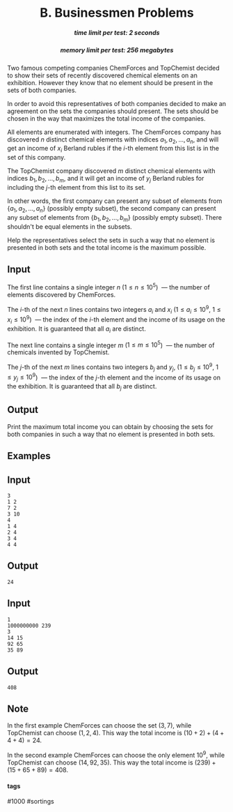 <h1 style='text-align: center;'> B. Businessmen Problems</h1>

<h5 style='text-align: center;'>time limit per test: 2 seconds</h5>
<h5 style='text-align: center;'>memory limit per test: 256 megabytes</h5>

Two famous competing companies ChemForces and TopChemist decided to show their sets of recently discovered chemical elements on an exhibition. However they know that no element should be present in the sets of both companies.

In order to avoid this representatives of both companies decided to make an agreement on the sets the companies should present. The sets should be chosen in the way that maximizes the total income of the companies.

All elements are enumerated with integers. The ChemForces company has discovered $n$ distinct chemical elements with indices $a_1, a_2, \ldots, a_n$, and will get an income of $x_i$ Berland rubles if the $i$-th element from this list is in the set of this company.

The TopChemist company discovered $m$ distinct chemical elements with indices $b_1, b_2, \ldots, b_m$, and it will get an income of $y_j$ Berland rubles for including the $j$-th element from this list to its set.

In other words, the first company can present any subset of elements from $\{a_1, a_2, \ldots, a_n\}$ (possibly empty subset), the second company can present any subset of elements from $\{b_1, b_2, \ldots, b_m\}$ (possibly empty subset). There shouldn't be equal elements in the subsets.

Help the representatives select the sets in such a way that no element is presented in both sets and the total income is the maximum possible.

## Input

The first line contains a single integer $n$ ($1 \leq n \leq 10^5$)  — the number of elements discovered by ChemForces.

The $i$-th of the next $n$ lines contains two integers $a_i$ and $x_i$ ($1 \leq a_i \leq 10^9$, $1 \leq x_i \leq 10^9$)  — the index of the $i$-th element and the income of its usage on the exhibition. It is guaranteed that all $a_i$ are distinct.

The next line contains a single integer $m$ ($1 \leq m \leq 10^5$)  — the number of chemicals invented by TopChemist.

The $j$-th of the next $m$ lines contains two integers $b_j$ and $y_j$, ($1 \leq b_j \leq 10^9$, $1 \leq y_j \leq 10^9$)  — the index of the $j$-th element and the income of its usage on the exhibition. It is guaranteed that all $b_j$ are distinct.

## Output

Print the maximum total income you can obtain by choosing the sets for both companies in such a way that no element is presented in both sets.

## Examples

## Input


```
3  
1 2  
7 2  
3 10  
4  
1 4  
2 4  
3 4  
4 4  

```
## Output


```
24  

```
## Input


```
1  
1000000000 239  
3  
14 15  
92 65  
35 89  

```
## Output


```
408  

```
## Note

In the first example ChemForces can choose the set ($3, 7$), while TopChemist can choose ($1, 2, 4$). This way the total income is $(10 + 2) + (4 + 4 + 4) = 24$.

In the second example ChemForces can choose the only element $10^9$, while TopChemist can choose ($14, 92, 35$). This way the total income is $(239) + (15 + 65 + 89) = 408$.



#### tags 

#1000 #sortings 